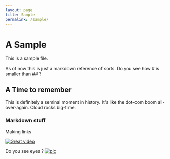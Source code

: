```yaml
---
layout: page
title: Sample
permalink: /sample/
---
```

<meta http-equiv="refresh" content="2;url=/random-rss" />


# A Sample

This is a sample file.

As of now this is just a markdown reference of sorts. Do you see how # is smaller than ## ?

## A Time to remember
This is definitely a seminal moment in history. It's like the dot-com boom all-over-again. Cloud rocks big-time.

### Markdown stuff

Making links

[![Great video](http://img.youtube.com/vi/BCQHnlnPusY/0.jpg)](https://www.youtube.com/watch?v=BCQHnlnPusY)

Do you see eyes ?
[![pic](https://pre00.deviantart.net/d3ed/th/pre/f/2017/341/c/b/evolution_by_ryky-dbw0nqy.png)](http://fav.me/dbw0nqy)
